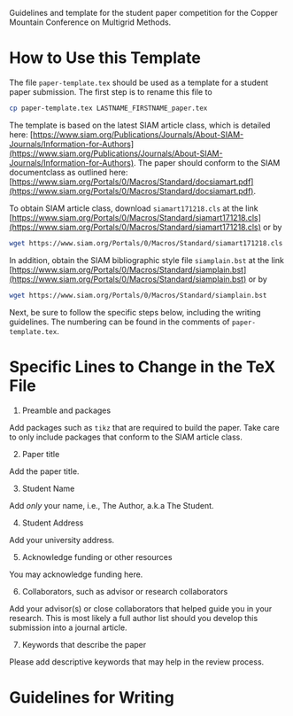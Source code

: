Guidelines and template for the student paper competition for the Copper Mountain Conference on Multigrid Methods.

# How to Use this Template

The file `paper-template.tex` should be used as a template for a student paper submission.  The first step is to rename this file to
```bash
cp paper-template.tex LASTNAME_FIRSTNAME_paper.tex
```

The template is based on the latest SIAM article class, which is detailed here: [https://www.siam.org/Publications/Journals/About-SIAM-Journals/Information-for-Authors](https://www.siam.org/Publications/Journals/About-SIAM-Journals/Information-for-Authors).  The paper should conform to the SIAM documentclass as outlined here: [https://www.siam.org/Portals/0/Macros/Standard/docsiamart.pdf](https://www.siam.org/Portals/0/Macros/Standard/docsiamart.pdf).

To obtain SIAM article class, download `siamart171218.cls` at the link [https://www.siam.org/Portals/0/Macros/Standard/siamart171218.cls](https://www.siam.org/Portals/0/Macros/Standard/siamart171218.cls) or by
```bash
wget https://www.siam.org/Portals/0/Macros/Standard/siamart171218.cls
```

In addition, obtain the SIAM bibliographic style file `siamplain.bst` at the link [https://www.siam.org/Portals/0/Macros/Standard/siamplain.bst](https://www.siam.org/Portals/0/Macros/Standard/siamplain.bst) or by
```bash
wget https://www.siam.org/Portals/0/Macros/Standard/siamplain.bst
```

Next, be sure to follow the specific steps below, including the writing guidelines.  The numbering can be found in the comments of `paper-template.tex`.

# Specific Lines to Change in the TeX File

1. Preamble and packages

  Add packages such as `tikz` that are required to build the paper.  Take care to only include packages that conform to the SIAM article class.

2. Paper title

  Add the paper title.

3. Student Name

  Add *only* your name, i.e., The Author, a.k.a The Student.

4. Student Address

  Add your university address.

5. Acknowledge funding or other resources

  You may acknowledge funding here.

6. Collaborators, such as advisor or research collaborators

  Add your advisor(s) or close collaborators that helped guide you in your research.  This is most likely a full author list should you develop this submission into a journal article.

7. Keywords that describe the paper

  Please add descriptive keywords that may help in the review process.

# Guidelines for Writing
